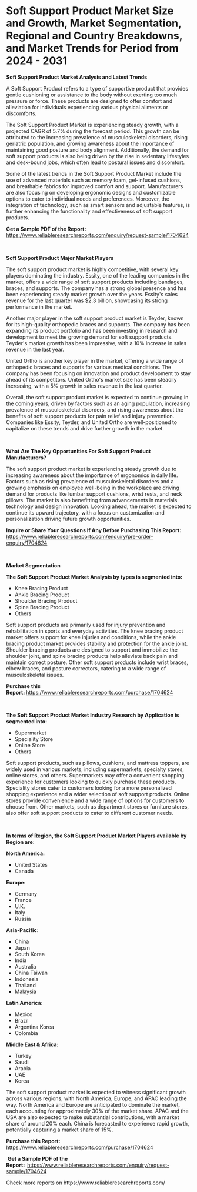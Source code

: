 <p><h1>Soft Support Product Market Size and Growth, Market Segmentation, Regional and Country Breakdowns, and Market Trends for Period from 2024 -  2031</h1></p><p><strong>Soft Support Product Market Analysis and Latest Trends</strong></p>
<p><p>A Soft Support Product refers to a type of supportive product that provides gentle cushioning or assistance to the body without exerting too much pressure or force. These products are designed to offer comfort and alleviation for individuals experiencing various physical ailments or discomforts.</p><p>The Soft Support Product Market is experiencing steady growth, with a projected CAGR of 5.7% during the forecast period. This growth can be attributed to the increasing prevalence of musculoskeletal disorders, rising geriatric population, and growing awareness about the importance of maintaining good posture and body alignment. Additionally, the demand for soft support products is also being driven by the rise in sedentary lifestyles and desk-bound jobs, which often lead to postural issues and discomfort.</p><p>Some of the latest trends in the Soft Support Product Market include the use of advanced materials such as memory foam, gel-infused cushions, and breathable fabrics for improved comfort and support. Manufacturers are also focusing on developing ergonomic designs and customizable options to cater to individual needs and preferences. Moreover, the integration of technology, such as smart sensors and adjustable features, is further enhancing the functionality and effectiveness of soft support products.</p></p>
<p><strong>Get a Sample PDF of the Report:&nbsp;</strong> <a href="https://www.reliableresearchreports.com/enquiry/request-sample/1704624">https://www.reliableresearchreports.com/enquiry/request-sample/1704624</a></p>
<p>&nbsp;</p>
<p><strong>Soft Support Product Major Market Players</strong></p>
<p><p>The soft support product market is highly competitive, with several key players dominating the industry. Essity, one of the leading companies in the market, offers a wide range of soft support products including bandages, braces, and supports. The company has a strong global presence and has been experiencing steady market growth over the years. Essity's sales revenue for the last quarter was $2.3 billion, showcasing its strong performance in the market.</p><p>Another major player in the soft support product market is Teyder, known for its high-quality orthopedic braces and supports. The company has been expanding its product portfolio and has been investing in research and development to meet the growing demand for soft support products. Teyder's market growth has been impressive, with a 10% increase in sales revenue in the last year.</p><p>United Ortho is another key player in the market, offering a wide range of orthopedic braces and supports for various medical conditions. The company has been focusing on innovation and product development to stay ahead of its competitors. United Ortho's market size has been steadily increasing, with a 5% growth in sales revenue in the last quarter.</p><p>Overall, the soft support product market is expected to continue growing in the coming years, driven by factors such as an aging population, increasing prevalence of musculoskeletal disorders, and rising awareness about the benefits of soft support products for pain relief and injury prevention. Companies like Essity, Teyder, and United Ortho are well-positioned to capitalize on these trends and drive further growth in the market.</p></p>
<p>&nbsp;</p>
<p><strong>What Are The Key Opportunities For Soft Support Product Manufacturers?</strong></p>
<p><p>The soft support product market is experiencing steady growth due to increasing awareness about the importance of ergonomics in daily life. Factors such as rising prevalence of musculoskeletal disorders and a growing emphasis on employee well-being in the workplace are driving demand for products like lumbar support cushions, wrist rests, and neck pillows. The market is also benefitting from advancements in materials technology and design innovation. Looking ahead, the market is expected to continue its upward trajectory, with a focus on customization and personalization driving future growth opportunities.</p></p>
<p><strong>Inquire or Share Your Questions If Any Before Purchasing This Report:</strong> <a href="https://www.reliableresearchreports.com/enquiry/pre-order-enquiry/1704624">https://www.reliableresearchreports.com/enquiry/pre-order-enquiry/1704624</a></p>
<p>&nbsp;</p>
<p><strong>Market Segmentation</strong></p>
<p><strong>The Soft Support Product Market Analysis by types is segmented into:</strong></p>
<p><ul><li>Knee Bracing Product</li><li>Ankle Bracing Product</li><li>Shoulder Bracing Product</li><li>Spine Bracing Product</li><li>Others</li></ul></p>
<p><p>Soft support products are primarily used for injury prevention and rehabilitation in sports and everyday activities. The knee bracing product market offers support for knee injuries and conditions, while the ankle bracing product market provides stability and protection for the ankle joint. Shoulder bracing products are designed to support and immobilize the shoulder joint, and spine bracing products help alleviate back pain and maintain correct posture. Other soft support products include wrist braces, elbow braces, and posture correctors, catering to a wide range of musculoskeletal issues.</p></p>
<p><strong>Purchase this Report:&nbsp;</strong><a href="https://www.reliableresearchreports.com/purchase/1704624">https://www.reliableresearchreports.com/purchase/1704624</a></p>
<p>&nbsp;</p>
<p><strong>The Soft Support Product Market Industry Research by Application is segmented into:</strong></p>
<p><ul><li>Supermarket</li><li>Speciality Store</li><li>Online Store</li><li>Others</li></ul></p>
<p><p>Soft support products, such as pillows, cushions, and mattress toppers, are widely used in various markets, including supermarkets, specialty stores, online stores, and others. Supermarkets may offer a convenient shopping experience for customers looking to quickly purchase these products. Speciality stores cater to customers looking for a more personalized shopping experience and a wider selection of soft support products. Online stores provide convenience and a wide range of options for customers to choose from. Other markets, such as department stores or furniture stores, also offer soft support products to cater to different customer needs.</p></p>
<p>&nbsp;</p>
<p><strong>In terms of Region, the Soft Support Product Market Players available by Region are:</strong></p>
<p>
    <p> <strong> North America: </strong>
        <ul>
            <li>United States</li>
            <li>Canada</li>
        </ul>
        </p> 
    <p> <strong> Europe: </strong>
        <ul>
            <li>Germany</li>
            <li>France</li>
            <li>U.K.</li>
            <li>Italy</li>
            <li>Russia</li>
        </ul>
        </p> 
    <p> <strong> Asia-Pacific: </strong>
        <ul>
            <li>China</li>
            <li>Japan</li>
            <li>South Korea</li>
            <li>India</li>
            <li>Australia</li>
            <li>China Taiwan</li>
            <li>Indonesia</li>
            <li>Thailand</li>
            <li>Malaysia</li>
        </ul>
        </p> 
    <p> <strong> Latin America: </strong>
        <ul>
            <li>Mexico</li>
            <li>Brazil</li>
            <li>Argentina Korea</li>
            <li>Colombia</li>
        </ul>
        </p> 
    <p> <strong> Middle East & Africa: </strong>
        <ul>
            <li>Turkey</li>
            <li>Saudi</li>
            <li>Arabia</li>
            <li>UAE</li>
            <li>Korea</li>
        </ul>
    </p>
    </p>
<p><p>The soft support product market is expected to witness significant growth across various regions, with North America, Europe, and APAC leading the way. North America and Europe are anticipated to dominate the market, each accounting for approximately 30% of the market share. APAC and the USA are also expected to make substantial contributions, with a market share of around 20% each. China is forecasted to experience rapid growth, potentially capturing a market share of 15%.</p></p>
<p><strong>Purchase this Report: </strong><a href="https://www.reliableresearchreports.com/purchase/1704624">https://www.reliableresearchreports.com/purchase/1704624</a></p>
<p>&nbsp;<strong>Get a Sample PDF of the Report:&nbsp;&nbsp;</strong><a href="https://www.reliableresearchreports.com/enquiry/request-sample/1704624">https://www.reliableresearchreports.com/enquiry/request-sample/1704624</a></p>
<p><strong></strong></p>
<p>Check more reports on https://www.reliableresearchreports.com/</p>